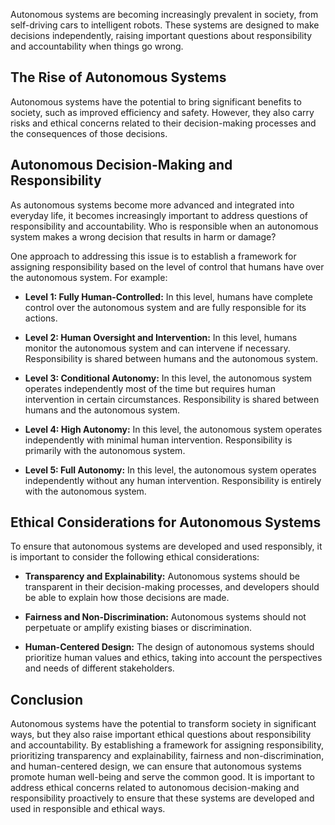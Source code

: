 

Autonomous systems are becoming increasingly prevalent in society, from self-driving cars to intelligent robots. These systems are designed to make decisions independently, raising important questions about responsibility and accountability when things go wrong.

The Rise of Autonomous Systems
------------------------------

Autonomous systems have the potential to bring significant benefits to society, such as improved efficiency and safety. However, they also carry risks and ethical concerns related to their decision-making processes and the consequences of those decisions.

Autonomous Decision-Making and Responsibility
---------------------------------------------

As autonomous systems become more advanced and integrated into everyday life, it becomes increasingly important to address questions of responsibility and accountability. Who is responsible when an autonomous system makes a wrong decision that results in harm or damage?

One approach to addressing this issue is to establish a framework for assigning responsibility based on the level of control that humans have over the autonomous system. For example:

* **Level 1: Fully Human-Controlled:** In this level, humans have complete control over the autonomous system and are fully responsible for its actions.

* **Level 2: Human Oversight and Intervention:** In this level, humans monitor the autonomous system and can intervene if necessary. Responsibility is shared between humans and the autonomous system.

* **Level 3: Conditional Autonomy:** In this level, the autonomous system operates independently most of the time but requires human intervention in certain circumstances. Responsibility is shared between humans and the autonomous system.

* **Level 4: High Autonomy:** In this level, the autonomous system operates independently with minimal human intervention. Responsibility is primarily with the autonomous system.

* **Level 5: Full Autonomy:** In this level, the autonomous system operates independently without any human intervention. Responsibility is entirely with the autonomous system.

Ethical Considerations for Autonomous Systems
---------------------------------------------

To ensure that autonomous systems are developed and used responsibly, it is important to consider the following ethical considerations:

* **Transparency and Explainability:** Autonomous systems should be transparent in their decision-making processes, and developers should be able to explain how those decisions are made.

* **Fairness and Non-Discrimination:** Autonomous systems should not perpetuate or amplify existing biases or discrimination.

* **Human-Centered Design:** The design of autonomous systems should prioritize human values and ethics, taking into account the perspectives and needs of different stakeholders.

Conclusion
----------

Autonomous systems have the potential to transform society in significant ways, but they also raise important ethical questions about responsibility and accountability. By establishing a framework for assigning responsibility, prioritizing transparency and explainability, fairness and non-discrimination, and human-centered design, we can ensure that autonomous systems promote human well-being and serve the common good. It is important to address ethical concerns related to autonomous decision-making and responsibility proactively to ensure that these systems are developed and used in responsible and ethical ways.
